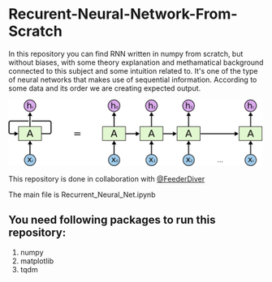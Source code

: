 # Recurent-Neural-Network-From-Scratch

In this repository you can find RNN written in numpy from scratch, but without biases, with some theory explanation and methamatical background connected to this subject and some intuition related to. It's one of the type of neural networks that makes use of sequential information. According to some data and its order we are creating expected output.

<img src="rec_neu_net/rec_net.png" alt="drawing" width="500px"/>

This repository is done in collaboration with [@FeederDiver](https://github.com/FeederDiver) 

The main file is Recurrent_Neural_Net.ipynb

## You need following packages to run this repository:
1. numpy
2. matplotlib
3. tqdm
